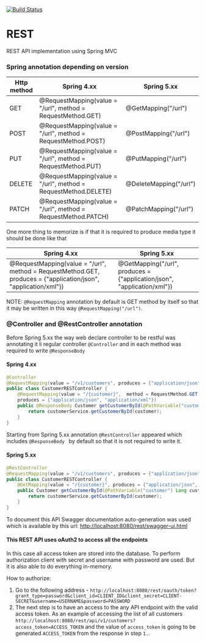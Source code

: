 [![Build Status](https://travis-ci.com/sergeivisotsky/REST.svg?branch=master)](https://travis-ci.com/sergeivisotsky/REST)
# REST
REST API implementation using Spring MVC

### Spring annotation depending on version
| Http method | Spring 4.xx | Spring 5.xx |
| ----------- | ----------- | ------------|
| GET | @RequestMapping(value = "/url",  method = RequestMethod.GET) | @GetMapping("/url") |
| POST | @RequestMapping(value = "/url",  method = RequestMethod.POST) | @PostMapping("/url") |
| PUT | @RequestMapping(value = "/url",  method = RequestMethod.PUT) | @PutMapping("/url") |
| DELETE | @RequestMapping(value = "/url",  method = RequestMethod.DELETE) | @DeleteMapping("/url") |
| PATCH | @RequestMapping(value = "/url",  method = RequestMethod.PATCH) | @PatchMapping("/url") |

One more thing to memorize is if that it is required to produce media type it should be done like that

| Spring 4.xx | Spring 5.xx |
| ----------- | ------------|
| @RequestMapping(value = "/url",  method = RequestMethod.GET, produces = {"application/json", "application/xml"}) | @GetMapping("/url", produces = {"application/json", "application/xml"}) |

NOTE: `@RequestMapping` annotation by default is GET method by itself so that it may be written in this way `@RequestMapping("/url")`.

### @Controller and @RestController annotation
Before Spring 5.xx the way web declare controller to be restful was annotating it li regular controller `@Controller` and in each method was required to write `@ResponseBody`

#### Spring 4.xx 
```java
@Controller
@RequestMapping(value = "/v1/customers", produces = {"application/json", "application/xml"})
public class CustomerRESTController {
    @RequestMapping(value = "/{customer}",  method = RequestMethod.GET, 
    produces = {"application/json", "application/xml"})
    public @ResponseBody Customer getCustomerById(@PathVariable("customer") Long customer) {
        return customerService.getCustomerById(customer);
    }
}
```

Starting from Spring 5.xx annotation `@RestController` appeared which includes `@ResponseBody ` by default so that it is not required to write it.

#### Spring 5.xx
```java
@RestController
@RequestMapping(value = "/v1/customers", produces = {"application/json", "application/xml"})
public class CustomerRESTController {
    @GetMapping(value = "/{customer}", produces = {"application/json", "application/xml"})
    public Customer getCustomerById(@PathVariable("customer") Long customer) {
        return customerService.getCustomerById(customer);
    }
}
```

To document this API Swagger documentation auto-generation was used which is available by this url: [http://localhost:8080/rest/swagger-ui.html](http://localhost:8080/rest/swagger-ui.html)

#### This REST API uses oAuth2 to access all the endpoints
In this case all access token are stored into the database. To perform authorization client with secret and username with password are used.
But it is also able to do everything in-memory.

How to authorize:
1. Go to the following address - `http://localhost:8080/rest/oauth/token?grant_type=password&client_id=CLIENT_ID&client_secret=CLIENT-SECRET&username=USERNAME&password=PASSWORD`
2. The next step is to have an access to the any API endpoint with the valid access token. As an example of accessing the list of all customers `http://localhost:8080/rest/api/v1/customers?access_token=ACCESS_TOKEN` and the value of `access_token` is going to be generated `ACCESS_TOKEN` from the response in step `1.`.